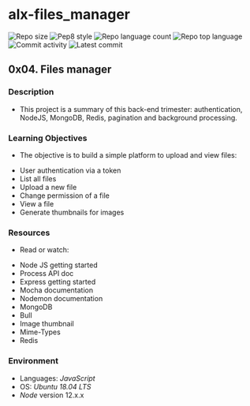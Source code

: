 # alx-files_manager

![Repo size](https://img.shields.io/github/repo-size/FourtyThree43/alx-files_manager)
![Pep8 style](https://img.shields.io/badge/PEP8-style%20guide-red?style=round-square)
![Repo language count](https://img.shields.io/github/languages/count/FourtyThree43/alx-files_manager?style=round-square)
![Repo top language](https://img.shields.io/github/languages/top/FourtyThree43/alx-files_manager?style=round-square)
![Commit activity](https://img.shields.io/github/commit-activity/m/FourtyThree43/alx-files_manager?style=round-square)
![Latest commit](https://img.shields.io/github/last-commit/FourtyThree43/alx-files_manager?style=round-square)


## 0x04. Files manager

### Description

* This project is a summary of this back-end trimester: authentication, NodeJS, MongoDB, Redis, pagination and background processing.

### Learning Objectives

* The objective is to build a simple platform to upload and view files:

- User authentication via a token
- List all files
- Upload a new file
- Change permission of a file
- View a file
- Generate thumbnails for images

### Resources

* Read or watch:

- Node JS getting started
- Process API doc
- Express getting started
- Mocha documentation
- Nodemon documentation
- MongoDB
- Bull
- Image thumbnail
- Mime-Types
- Redis

### Environment

* Languages: *JavaScript*
* OS: *Ubuntu 18.04 LTS*
* *Node* version 12.x.x

